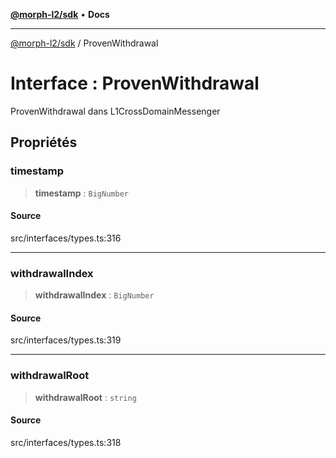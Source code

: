 [**@morph-l2/sdk**](../globals.md) • **Docs**

***

[@morph-l2/sdk](../globals.md) / ProvenWithdrawal

# Interface : ProvenWithdrawal

ProvenWithdrawal dans L1CrossDomainMessenger

## Propriétés

### timestamp

> **timestamp** : `BigNumber`

#### Source

src/interfaces/types.ts:316

***

### withdrawalIndex

> **withdrawalIndex** : `BigNumber`

#### Source

src/interfaces/types.ts:319

***

### withdrawalRoot

> **withdrawalRoot** : `string`

#### Source

src/interfaces/types.ts:318
